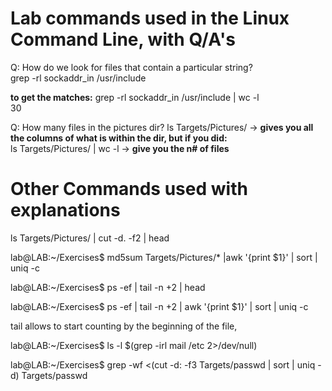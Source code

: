 # Lab commands used in the Linux Command Line, with Q/A's
Q: How do we look for files that contain a particular string? <br>
grep -rl sockaddr_in /usr/include

**to get the matches:** grep -rl sockaddr_in /usr/include | wc -l <br>
30

Q: How many files in the pictures dir?
ls Targets/Pictures/ -> **gives you all the columns of what is within the dir, but if you did:** <br>
ls Targets/Pictures/ | wc -l -> **give you the n# of files**

# Other Commands used with explanations

ls Targets/Pictures/ | cut -d. -f2 | head

lab@LAB:~/Exercises$ md5sum Targets/Pictures/* |awk '{print $1}' | sort | uniq -c

lab@LAB:~/Exercises$ ps -ef | tail -n +2 | head

lab@LAB:~/Exercises$ ps -ef | tail -n +2 | awk '{print $1}' | sort | uniq -c

tail allows to start counting by the beginning of the file, 

lab@LAB:~/Exercises$ ls -l $(grep -irl mail /etc 2>/dev/null)

lab@LAB:~/Exercises$ grep -wf <(cut -d: -f3 Targets/passwd | sort | uniq -d) Targets/passwd
